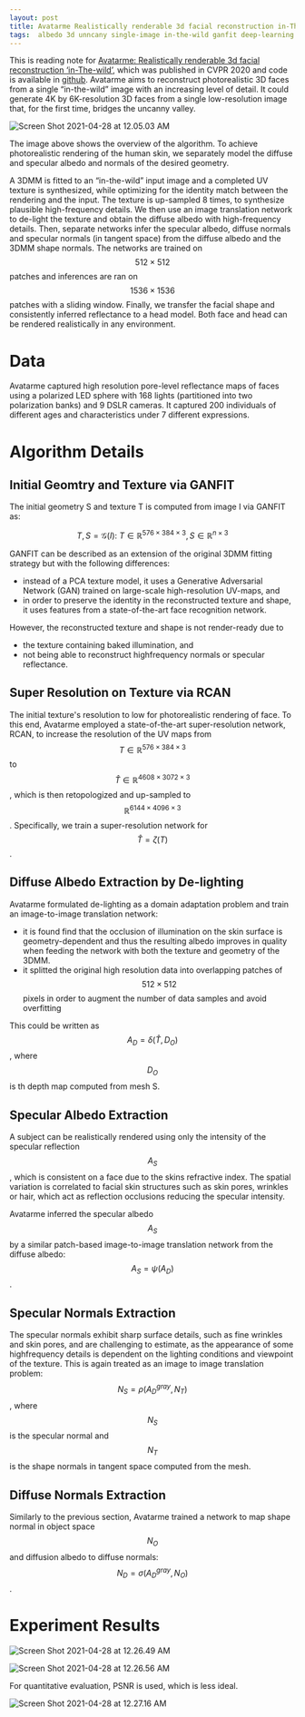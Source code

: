 ```yaml
---
layout: post
title: Avatarme Realistically renderable 3d facial reconstruction in-The-wild
tags:  albedo 3d unncany single-image in-the-wild ganfit deep-learning photorealistic avatarme diffuse specular normal rcan
---
```

This is reading note for [Avatarme: Realistically renderable 3d facial reconstruction ‘in-The-wild’](https://arxiv.org/abs/2003.13845), which was published in CVPR 2020 and code is available in [github](https://github.com/lattas/AvatarMe). Avatarme aims  to reconstruct photorealistic 3D faces from a single “in-the-wild” image with an increasing level of detail. It could generate 4K by 6K-resolution 3D faces from a single low-resolution image that, for the first time, bridges the uncanny valley.

![Screen Shot 2021-04-28 at 12.05.03 AM](https://raw.githubusercontent.com/zhangtemplar/zhangtemplar.github.io/master/uPic/2021_04_28_00_05_08_Screen%20Shot%202021-04-28%20at%2012.05.03%20AM.png)

The image above shows the overview of the algorithm. To achieve photorealistic rendering of the human skin, we separately model the diffuse and specular albedo and normals of the desired geometry.

A 3DMM is fitted to an “in-the-wild” input image and a completed UV texture is synthesized, while optimizing for the identity match between the rendering and the input. The texture is up-sampled 8 times, to synthesize plausible high-frequency details. We then use an image translation network to de-light the texture and obtain the diffuse albedo with high-frequency details. Then, separate networks infer the specular albedo, diffuse normals and specular normals (in tangent space) from the diffuse albedo and the 3DMM shape normals. The networks are trained on $$512\times512$$ patches and inferences are ran on $$1536\times1536$$ patches with a sliding window. Finally, we transfer the facial shape and consistently inferred reflectance to a head model. Both face and head can be rendered realistically in any environment.

# Data

Avatarme captured high resolution pore-level reflectance maps of faces using a polarized LED sphere with 168 lights (partitioned into two polarization banks) and 9 DSLR cameras. It captured 200 individuals of different ages and characteristics under 7 different expressions.

# Algorithm Details

## Initial Geomtry and Texture via GANFIT

The initial geometry S and texture T is computed from image I via GANFIT as:

$$T,S=\mathcal{G}(I)\mbox{: }T\in\mathbb{R}^{576\times384\times3},S\in\mathbb{R}^{n\times3}$$

GANFIT can be described as an extension of the original 3DMM fitting strategy but with the following differences: 

- instead of a PCA texture model, it uses a Generative Adversarial Network (GAN) trained on large-scale high-resolution UV-maps, and
- in order to preserve the identity in the reconstructed texture and shape, it uses features from a state-of-the-art face recognition network. 

However, the reconstructed texture and shape is not render-ready due to 

- the texture containing baked illumination, and 
- not being able to reconstruct highfrequency normals or specular reflectance.

## Super Resolution on Texture via RCAN

The initial texture's resolution to low for photorealistic rendering of face. To this end, Avatarme employed a state-of-the-art super-resolution network, RCAN, to increase the resolution of the UV maps from $$T\in\mathbb{R}^{576\times384\times3}$$ to $$\hat{T}\in\mathbb{R}^{4608\times3072\times3}$$, which is then retopologized and up-sampled to $$\mathbb{R}^{6144\times4096\times3}$$. Specifically, we train a super-resolution network for $$\hat{T}=\zeta(T)$$.

## Diffuse Albedo Extraction by De-lighting

Avatarme formulated de-lighting as a domain adaptation problem and train an image-to-image translation network:

- it is found find that the occlusion of illumination on the skin surface is geometry-dependent and thus the resulting albedo improves in quality when feeding the network with both the texture and geometry of the 3DMM. 
- it splitted the original high resolution data into overlapping patches of $$512\times512$$ pixels in order to augment the number of data samples and avoid overfitting

This could be written as $$A_D=\delta(\hat{T},D_O)$$, where $$D_O$$ is th depth map computed from mesh S.

## Specular Albedo Extraction

A subject can be realistically rendered using only the intensity of the specular reflection $$A_S$$, which is consistent on a face due to the skins refractive index. The spatial variation is correlated to facial skin structures such as skin pores, wrinkles or hair, which act as reflection occlusions reducing the specular intensity.

Avatarme inferred the specular albedo $$A_S$$ by a similar patch-based image-to-image translation network from the diffuse albedo: $$A_S=\psi(A_D)$$.

## Specular Normals Extraction

The specular normals exhibit sharp surface details, such as fine wrinkles and skin pores, and are challenging to estimate, as the appearance of some highfrequency details is dependent on the lighting conditions and viewpoint of the texture. This is again treated as an image to image translation problem: $$N_S=\rho(A_D^{gray},N_T)$$, where $$N_S$$ is the specular normal and $$N_T$$ is the shape normals in tangent space computed from the mesh.

## Diffuse Normals Extraction

Similarly to the previous section, Avatarme trained a network to map shape normal in object space $$N_O$$ and diffusion albedo to diffuse normals: $$N_D=\sigma(A_D^{gray},N_O)$$.

# Experiment Results

![Screen Shot 2021-04-28 at 12.26.49 AM](https://raw.githubusercontent.com/zhangtemplar/zhangtemplar.github.io/master/uPic/2021_04_28_00_26_52_Screen%20Shot%202021-04-28%20at%2012.26.49%20AM.png)

![Screen Shot 2021-04-28 at 12.26.56 AM](https://raw.githubusercontent.com/zhangtemplar/zhangtemplar.github.io/master/uPic/2021_04_28_00_27_02_Screen%20Shot%202021-04-28%20at%2012.26.56%20AM.png)

For quantitative evaluation, PSNR is used, which is less ideal.

![Screen Shot 2021-04-28 at 12.27.16 AM](https://raw.githubusercontent.com/zhangtemplar/zhangtemplar.github.io/master/uPic/2021_04_28_00_27_21_Screen%20Shot%202021-04-28%20at%2012.27.16%20AM.png)
